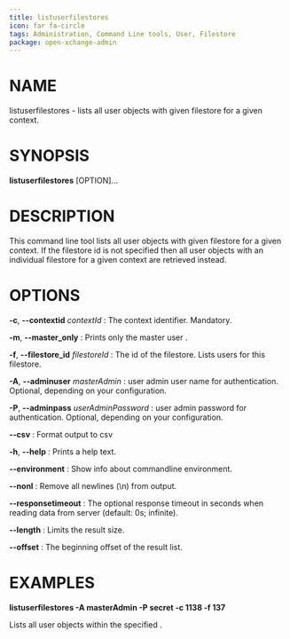 ```yaml
---
title: listuserfilestores
icon: far fa-circle
tags: Administration, Command Line tools, User, Filestore
package: open-xchange-admin
---
```


# NAME

listuserfilestores - lists all user objects with given filestore for a given context.

# SYNOPSIS

**listuserfilestores** [OPTION]...

# DESCRIPTION

This command line tool lists all user objects with given filestore for a given context. If the filestore id is not specified then all user objects with an individual filestore for a given context are retrieved instead.

# OPTIONS

**-c**, **--contextid** *contextId*
: The context identifier. Mandatory.

**-m**, **--master_only**
: Prints only the master user .

**-f**, **--filestore_id** *filestoreId*
: The id of the filestore. Lists users for this filestore.

**-A**, **--adminuser** *masterAdmin*
: user admin user name for authentication. Optional, depending on your configuration.

**-P**, **--adminpass** *userAdminPassword*
: user admin password for authentication. Optional, depending on your configuration.

**--csv**
: Format output to csv

**-h**, **--help**
: Prints a help text.

**--environment**
: Show info about commandline environment.

**--nonl**
: Remove all newlines (\\n) from output.

**--responsetimeout**
: The optional response timeout in seconds when reading data from server (default: 0s; infinite).

**--length**
: Limits the result size.

**--offset**
: The beginning offset of the result list.

# EXAMPLES

**listuserfilestores -A masterAdmin -P secret -c 1138 -f 137**

Lists all user objects within the specified .

